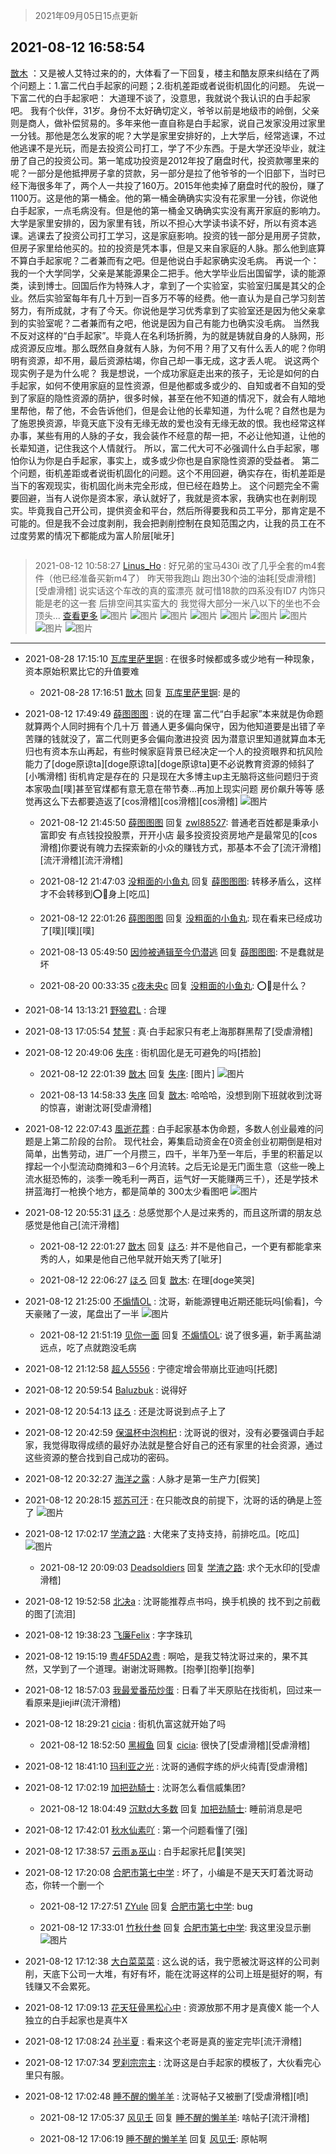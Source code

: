 > 2021年09月05日15点更新
<link rel="stylesheet" href="https://cdn.jsdelivr.net/gh/taotie6/sampleJSON@main/css/photo_show.css">


 ## 2021-08-12 16:58:54 

 [㪚木](https://www.coolapk.com/feed/29134331?shareKey=YzM5OTI5ZDEwN2RmNjEzMTc4Mjk~) ：又是被人艾特过来的的，大体看了一下回复，楼主和酷友原来纠结在了两个问题上：1.富二代白手起家的问题；2.街机差距或者说街机固化的问题。
先说一下富二代的白手起家吧：
大道理不谈了，没意思，我就说个我认识的白手起家吧。
我有个伙伴，31岁。身份不太好确切定义，爷爷以前是地级市的岭倒<!--break-->，父亲则是商人，做补偿贸易的。多年来他一直自称是白手起家，说自己发家没用过家里一分钱。那他是怎么发家的呢？大学是家里安排好的，上大学后，经常逃课，不过他逃课不是光玩，而是去投资公司打工，学了不少东西。于是大学还没毕业，就注册了自己的投资公司。第一笔成功投资是2012年投了磨盘时代，投资款哪里来的呢？一部分是他抵押房子拿的贷款，另一部分是拉了他爷爷的一个旧部下，当时已经下海很多年了，两个人一共投了160万。2015年他卖掉了磨盘时代的股份，赚了1100万。这是他的第一桶金。他的第一桶金确确实实没有花家里一分钱，你说他白手起家，一点毛病没有。但是他的第一桶金又确确实实没有离开家庭的影响力。大学是家里安排的，因为家里有钱，所以不担心大学读书读不好，所以有资本逃课。逃课去了投资公司打工学习，这是家庭影响。投资的钱一部分是用房子贷款，但房子家里给他买的。拉的投资是凭本事，但是又来自家庭的人脉。那么他到底算不算白手起家呢？二者兼而有之吧。但是他说白手起家确实没毛病。
再说一个：我的一个大学同学，父亲是某能源果企二把手。他大学毕业后出国留学，读的能源类，读到博士。回国后作为特殊人才，拿到了一个实验室，实验室归属是其父的企业。然后实验室每年有几十万到一百多万不等的经费。他一直认为是自己学习刻苦努力，有所成就，才有了今天。你说他是学习优秀拿到了实验室还是因为他父亲拿到的实验室呢？二者兼而有之吧，他说是因为自己有能力也确实没毛病。
当然我不反对这样的“白手起家”。毕竟人在名利场折腾，为的就是铸就自身的人脉网，形成资源反应堆。那么既然自身就有人脉，为何不用？用了又有什么丢人的呢？你明明有资源，却不用，最后资源枯竭，你自己却一事无成，这才丢人呢。
说这两个现实例子是为什么呢？
我是想说，一个成功家庭走出来的孩子，无论是如何的白手起家，如何不使用家庭的显性资源，但是他都或多或少的、自知或者不自知的受到了家庭的隐性资源的荫护，很多时候，甚至在他不知道的情况下，就会有人暗地里帮他，帮了他，不会告诉他们，但是会让他的长辈知道，为什么呢？自然也是为了施恩换资源，毕竟天底下没有无缘无故的爱也没有无缘无故的恨。我也经常这样办事，某些有用的人脉的子女，我会装作不经意的帮一把，不必让他知道，让他的长辈知道，记住我这个人情就行。
所以，富二代大可不必强调什么白手起家，哪怕你认为你是白手起家，事实上，或多或少你也是自家隐性资源的受益者。
第二个问题，街机差距或者说街机固化的问题。这个不用回避，确实存在，街机差距是当下的客观现实，街机固化尚未完全形成，但已经在趋势上。
这个问题完全不需要回避，当有人说你是资本家，承认就好了，我就是资本家，我确实也在剥削现实。毕竟我自己开公司，提供资金和平台，然后所得要我和员工平分，那肯定是不可能的。但是我不会过度剥削，我会把剥削控制在良知范围之内，让我的员工在不过度劳累的情况下都能成为富人阶层[呲牙] 

<div class="album">
<img class="img-item" src="" />
</div>

> 2021-08-12 10:58:27 
> [Linus_Ho](https://www.coolapk.com/feed/29124502?shareKey=OTkxZjU1OTFjMWQzNjEzMTc4Mjk~) : 好兄弟的宝马430i 改了几乎全套的m4套件（他已经准备买新m4了） 昨天带我跑山 跑出30个油的油耗[受虐滑稽][受虐滑稽] 说实话这个车改的真的蛮漂亮 就可惜18款的四系没有ID7 内饰只能是老的这一套 后排空间其实蛮大的 我觉得大部分一米八以下的坐也不会顶头... <a href="">查看更多</a> 
![图片](https://image.coolapk.com/feed/2021/0812/10/1590136_7104_7571@2279x3637.jpg)
![图片](https://image.coolapk.com/feed/2021/0812/10/1590136_7104_8531@2165x3828.jpg)
![图片](https://image.coolapk.com/feed/2021/0812/10/1590136_7104_8524@3527x2351.jpg)
![图片](https://image.coolapk.com/feed/2021/0812/10/1590136_7104_8284@2351x3527.jpg)
![图片](https://image.coolapk.com/feed/2021/0812/10/1590136_7104_6458@1000x769.jpg)
![图片](https://image.coolapk.com/feed/2021/0812/10/1590136_7104_8721@3631x2284.jpg)
![图片](https://image.coolapk.com/feed/2021/0812/10/1590136_7105_9942@3833x2162.jpg)
![图片](https://image.coolapk.com/feed/2021/0812/10/1590136_7106_3976@3749x2212.jpg)
![图片](https://image.coolapk.com/feed/2021/0812/10/1590136_7106_4646@3686x2249.jpg)

 ------- 

- 2021-08-28 17:15:10 [瓦库里萨里锕](uid=3905948) : 在很多时候都或多或少地有一种现象，资本原始积累比它的升值要难 

    - 2021-08-28 17:16:51 [㪚木](uid=1081091) 回复 [瓦库里萨里锕](uid=3905948): 是的 

- 2021-08-12 17:49:49 [薛图图图](uid=3580691) : 说的在理 富二代“白手起家”本来就是伪命题 就算两个人同时拥有个几十万 普通人更多偏向保守，因为他知道要是出错了辛苦赚的钱就没了，富二代则更多会偏向激进投资 因为潜意识里知道就算血本无归也有资本东山再起<!--break-->，有些时候家庭背景已经决定一个人的投资眼界和抗风险能力了[doge原谅ta][doge原谅ta][doge原谅ta]更不必说教育资源的倾斜了[小嘴滑稽]
街机肯定是存在的 只是现在大多博主up主无脑将这些问题归于资本家吸血[噗]甚至官煤都有意无意在带节奏…再加上现实问题 房价飙升等等 感觉再这么下去都要造返了[cos滑稽][cos滑稽][cos滑稽] ![图片](https://image.coolapk.com/feed/2021/0812/17/3580691_4d523ac5_1788_1341@1170x2532.jpeg)

    - 2021-08-12 21:45:50 [薛图图图](uid=3580691) 回复 [zwl88527](uid=452402): 普通老百姓都是秉承小富即安 有点钱投投股票，开开小店 最多投资投资房地产是最常见的[cos滑稽]你要说有魄力去探索新的小众的赚钱方式，那基本不会了[流汗滑稽][流汗滑稽][流汗滑稽] 

    - 2021-08-12 21:47:03 [没粗面的小鱼丸](uid=1019898) 回复 [薛图图图](uid=3580691): 转移矛盾么，这样才不会转移到⭕👻身上[吃瓜] 

    - 2021-08-12 22:01:26 [薛图图图](uid=3580691) 回复 [没粗面的小鱼丸](uid=1019898): 现在看来已经成功了[噗][噗][噗] 

    - 2021-08-13 05:49:50 [因帅被通辑至今仍潜逃](uid=832365) 回复 [薛图图图](uid=3580691): 不是蠢就是坏 

    - 2021-08-20 00:33:35 [c夜未央c](uid=2817903) 回复 [没粗面的小鱼丸](uid=1019898): ⭕👻是什么？ 

- 2021-08-14 13:13:21 [野狼君L](uid=935230) : 合理 

- 2021-08-13 17:05:54 [梵誓](uid=852089) : 真·白手起家只有老上海那群黑帮了[受虐滑稽] 

- 2021-08-12 20:49:06 [失序](uid=1009107) : 街机固化是无可避免的吗[捂脸] 

    - 2021-08-12 22:01:39 [㪚木](uid=1081091) 回复 [失序](uid=1009107): [图片] ![图片](https://image.coolapk.com/feed/2021/0812/22/1081091_cc4b64b9_6894_0181@1080x5643.png)

    - 2021-08-13 14:58:33 [失序](uid=1009107) 回复 [㪚木](uid=1081091): 哈哈哈，没想到刚下班就收到沈哥的惊喜，谢谢沈哥[受虐滑稽] 

- 2021-08-12 22:07:43 [風逝花葬](uid=739984) : 白手起家基本伪命题，多数人创业最难的问题是上第二阶段的台阶。
现代社会，筹集启动资金在0资金创业初期倒是相对简单，出售劳动，进厂一个月攒三，四千，半年乃至一年后，手里的积蓄足以撑起一个小型流动商摊和3－6个月流转。之后无论是无门面生意（这些一晚上流水挺恐怖的，淡季一晚毛利一两百<!--break-->，运气好一天能赚两三千），还是学技术拼蓝海打一枪换个地方，都是简单的
300太少看图吧 ![图片](https://image.coolapk.com/feed/2021/0812/22/739984_843f9d81_7261_6603@1600x2560.jpeg)

- 2021-08-12 20:55:31 [ほろ](uid=2142774) : 总感觉那个人是过来秀的，而且这所谓的朋友总感觉是他自己[流汗滑稽] 

    - 2021-08-12 22:01:27 [㪚木](uid=1081091) 回复 [ほろ](uid=2142774): 并不是他自己，一个更有都能拿来秀的人，如果是他自己他早就开始天秀了[呲牙] 

    - 2021-08-12 22:06:27 [ほろ](uid=2142774) 回复 [㪚木](uid=1081091): 在理[doge笑哭] 

- 2021-08-12 21:25:00 [不煽情OL](uid=1236911) : 沈哥，新能源锂电近期还能玩吗[偷看]，今天豪赌了一波，尾盘出了一半 ![图片](https://image.coolapk.com/feed/2021/0812/21/1236911_4699_8502@828x1793.jpg)

    - 2021-08-12 21:51:19 [见你一面](uid=598942) 回复 [不煽情OL](uid=1236911): 说了很多遍，新手离盐湖远点，吃了点就跑没毛病 

- 2021-08-12 21:12:58 [超人5556](uid=1860197) : 宁德定增会带崩比亚迪吗[托腮] 

- 2021-08-12 20:59:54 [Baluzbuk](uid=3843756) : 说得好 

- 2021-08-12 20:54:13 [ほろ](uid=2142774) : 还是沈哥说到点子上了 

- 2021-08-12 20:42:59 [保温杯中泡枸杞](uid=3327022) : 沈哥说的很对，没有必要强调白手起家，我觉得取得成绩的最好办法就是整合好自己的还有家里的社会资源，通过这些资源的整合找到自己成功的密码。 

- 2021-08-12 20:32:27 [海洋之露](uid=1111949) : 人脉才是第一生产力[假笑] 

- 2021-08-12 20:28:15 [郑苏可汗](uid=678781) : 在只能改良的前提下，沈哥的话的确是上签了 ![图片](https://image.coolapk.com/feed/2019/0727/23/2144699_fb4fccfc_2848_8089@300x166.gif)

- 2021-08-12 17:02:17 [学渣之路](uid=935369) : 大佬来了支持支持，前排吃瓜。[吃瓜] ![图片](https://image.coolapk.com/feed/2021/0812/17/935369_a8111a66_8936_5002@800x547.jpeg)

    - 2021-08-12 20:09:03 [Deadsoldiers](uid=2272770) 回复 [学渣之路](uid=935369): 求个无水印的[受虐滑稽] 

- 2021-08-12 19:52:58 [北决a](uid=1918537) : 沈哥能推荐点书吗，换手机换的 找不到之前截的图了[流泪] 

- 2021-08-12 19:38:23 [飞廉Felix](uid=900024) : 字字珠玑 

- 2021-08-12 19:15:19 [粤4F5DA2粤](uid=983185) : 啊哈，是我艾特沈哥过来的，果不其然，又学到了一个道理。谢谢沈哥赐教。[抱拳][抱拳][抱拳] 

- 2021-08-12 18:57:03 [我最爱番茄炒蛋](uid=1277550) : 日看了半天原贴在找街机，回过来一看原来是jieji#(流汗滑稽) 

- 2021-08-12 18:29:21 [cicia](uid=6177749) : 街机仇富这就开始了吗 

    - 2021-08-12 18:52:50 [黑椒鱼](uid=1624691) 回复 [cicia](uid=6177749): 很快了[受虐滑稽][受虐滑稽] 

- 2021-08-12 18:41:10 [玛利亚之光](uid=3142203) : 沈哥的通假字练的炉火纯青[受虐滑稽] 

- 2021-08-12 17:02:19 [加把劲騎士](uid=647149) : 沈哥怎么看信威集团? 

    - 2021-08-12 18:04:49 [沉默d大多数](uid=3441191) 回复 [加把劲騎士](uid=647149): 睡前消息是吧 

- 2021-08-12 17:42:01 [秋水仙素吖](uid=1858015) : 第一个问题看懂了[强] 

- 2021-08-12 17:38:57 [云雨ぁ巫山](uid=12044741) : 白手起家托尼🐴[笑哭] 

- 2021-08-12 17:20:08 [合肥市第七中学](uid=3597151) : 坏了，小编是不是天天盯着沈哥动态，你转一个删一个 

    - 2021-08-12 17:27:51 [ZYule](uid=3305245) 回复 [合肥市第七中学](uid=3597151): bug 

    - 2021-08-12 17:33:01 [竹秋什叁](uid=2319428) 回复 [合肥市第七中学](uid=3597151): 我这里没显示删 ![图片](https://image.coolapk.com/feed/2021/0812/17/2319428_198cba9b_0780_2845@1080x2340.jpeg)

- 2021-08-12 17:12:38 [大白菜菜菜](uid=2081020) : 这么说的话，我宁愿被沈哥这样的公司剥削，天底下公司一大堆，有好有坏，能在沈哥这样的公司上班是挺好的啊，有钱赚又不会累死。 

- 2021-08-12 17:09:13 [花天狂骨黑松心中](uid=3041572) : 资源放那不用才是真傻X      能一个人独立的白手起家也是真牛X 

- 2021-08-12 17:08:24 [孙半夏](uid=1851173) : 看来这个老哥是真的鉴定完毕[流汗滑稽] 

- 2021-08-12 17:07:34 [罗刹宗宗主](uid=1080167) : 沈哥这是白手起家的模板了，大伙看完心里只有服。 

- 2021-08-12 17:02:48 [睡不醒的懒羊羊](uid=4242505) : 沈哥帖子又被删了[受虐滑稽][喷] 

    - 2021-08-12 17:05:37 [风见壬](uid=1512297) 回复 [睡不醒的懒羊羊](uid=4242505): 啥帖子[流汗滑稽] 

    - 2021-08-12 17:06:19 [睡不醒的懒羊羊](uid=4242505) 回复 [风见壬](uid=1512297): 原帖啊 

